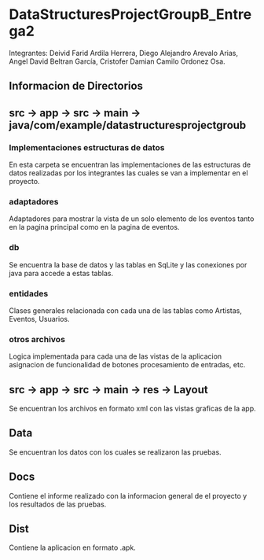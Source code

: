 # DataStructuresProjectGroupB_Entrega2
Integrantes: Deivid Farid Ardila Herrera,  Diego Alejandro Arevalo Arias, Angel David Beltran García, Cristofer Damian Camilo Ordonez Osa.

## Informacion de Directorios

## src -> app -> src -> main -> java/com/example/datastructuresprojectgroub

### Implementaciones estructuras de datos

En esta carpeta se encuentran las implementaciones de las estructuras de datos realizadas por los integrantes las cuales se van a implementar en el proyecto.

### adaptadores

Adaptadores para mostrar la vista de un solo elemento de los eventos tanto en la pagina principal como en la pagina de eventos.

### db

Se encuentra la base de datos y las tablas en SqLite y las conexiones por java para accede a estas tablas.

### entidades

Clases generales relacionada con cada una de las tablas como Artistas, Eventos, Usuarios.

### otros archivos

Logica implementada para cada una de las vistas de la aplicacion asignacion de funcionalidad de botones procesamiento de entradas, etc.

## src -> app -> src -> main -> res -> Layout

Se encuentran los archivos en formato xml con las vistas graficas de la app.

## Data

Se encuentran los datos con los cuales se realizaron las pruebas.

## Docs

Contiene el informe realizado con la informacion general de el proyecto y los resultados de las pruebas.

## Dist

Contiene la aplicacion en formato .apk.
